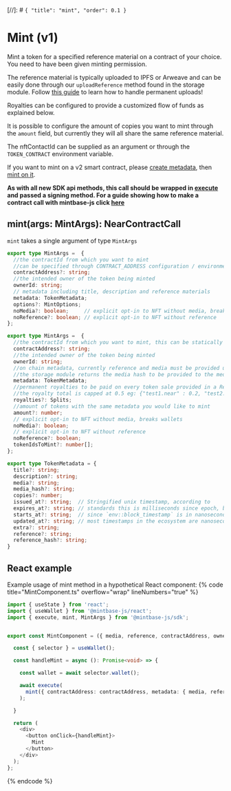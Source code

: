 [//]: # `{ "title": "mint", "order": 0.1 }`

# Mint (v1)

Mint a token for a specified reference material on a contract of your choice. You need to have been given minting permission.

The reference material is typically uploaded to IPFS or Arweave and can be easily done through our `uploadReference` method found in the storage module. Follow [this guide](https://docs.mintbase.xyz/dev/getting-started/upload-reference-material-to-arweave-and-mint) to learn how to handle permanent uploads!

Royalties can be configured to provide a customized flow of funds as explained below.

It is possible to configure the amount of copies you want to mint through the `amount` field, but currently they will all share the same reference material.

The nftContactId can be supplied as an argument or through the `TOKEN_CONTRACT` environment variable.

If you want to mint on a v2 smart contract, please [create metadata](../createMetadata/README.md), then [mint on it](../mintOnMetadata/README.md).

**As with all new SDK api methods, this call should be wrapped in [execute](../#execute) and passed a signing method. For a guide showing how to make a contract call with mintbase-js click [here](https://docs.mintbase.xyz/dev/getting-started/make-your-first-contract-call-deploycontract)**

## mint(args: MintArgs): NearContractCall

`mint` takes a single argument of type `MintArgs`

```typescript
export type MintArgs =  {
  //the contractId from which you want to mint
  //can be specified through CONTRACT_ADDRESS configuration / environment variables
  contractAddress?: string;
  //the intended owner of the token being minted
  ownerId: string;
  // metadata including title, description and reference materials
  metadata: TokenMetadata;
  options?: MintOptions;
  noMedia?: boolean;     // explicit opt-in to NFT without media, breaks wallets
  noReference?: boolean; // explicit opt-in to NFT without reference
};

export type MintArgs =  {
  //the contractId from which you want to mint, this can be statically defined via the mbjs config file
  contractAddress?: string;
  //the intended owner of the token being minted
  ownerId: string;
  //on chain metadata, currently reference and media must be provided unless clearly opted out using the noMedia or noReference args
  //the storage module returns the media hash to be provided to the media key in the metadata object when uploading as well as the referenceId which should be supplied to the reference key.
  metadata: TokenMetadata;
  //permanent royalties to be paid on every token sale provided in a Record of keys (accountIds) and values (amount)
  //the royalty total is capped at 0.5 eg: {"test1.near" : 0.2, "test2.near": 0.3}
  royalties?: Splits;
  //amount of tokens with the same metadata you would like to mint
  amount?: number;
  // explicit opt-in to NFT without media, breaks wallets
  noMedia?: boolean;
  // explicit opt-in to NFT without reference
  noReference?: boolean;
  tokenIdsToMint?: number[];
};

export type TokenMetadata = {
  title?: string;
  description?: string;
  media?: string;
  media_hash?: string;
  copies?: number;
  issued_at?: string;  // Stringified unix timestamp, according to
  expires_at?: string; // standards this is milliseconds since epoch, but
  starts_at?: string;  // since `env::block_timestamp` is in nanoseconds
  updated_at?: string; // most timestamps in the ecosystem are nanoseconds
  extra?: string;
  reference?: string;
  reference_hash?: string;
}
```

## React example

Example usage of mint method in a hypothetical React component:
{% code title="MintComponent.ts" overflow="wrap" lineNumbers="true" %}

```typescript
import { useState } from 'react';
import { useWallet } from '@mintbase-js/react';
import { execute, mint, MintArgs } from '@mintbase-js/sdk';


export const MintComponent = ({ media, reference, contractAddress, owner }: MintArgs): JSX.Element => {

  const { selector } = useWallet();

  const handleMint = async (): Promise<void> => {

    const wallet = await selector.wallet();

    await execute(
      mint({ contractAddress: contractAddress, metadata: { media, reference }, ownerId: owner })
    );

  }

  return (
    <div>
      <button onClick={handleMint}>
        Mint
      </button>
    </div>
  );
};
```
{% endcode %}
